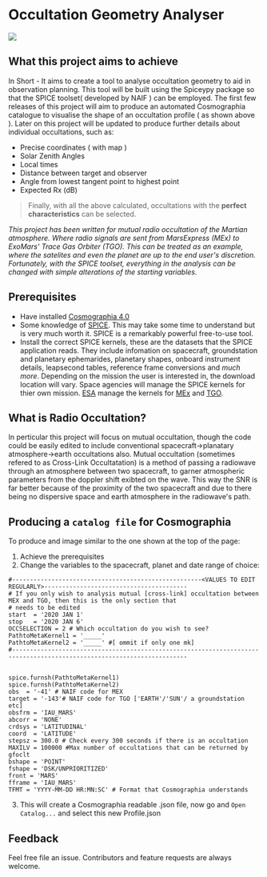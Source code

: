 # Occultation Geometry Analyser
![](https://github.com/JacobParrott/OccultationProfiler/blob/master/images/Coverimage.png)
## What this project aims to achieve
In Short - It aims to create a tool to analyse occultation geometry to aid in observation planning. This tool will be built using the Spiceypy package so that the SPICE toolset( developed by NAIF ) can be employed. The first few releases of this project will aim to produce an automated Cosmographia catalogue to visualise the shape of an occultation profile ( as shown above ). Later on this project will be updated to produce further details about individual occultations, such as:
+ Precise coordinates ( with map )
+ Solar Zenith Angles
+ Local times
+ Distance between target and observer
+ Angle from lowest tangent point to highest point
+ Expected Rx (dB) 

>Finally, with all the above calculated, occultations with the **perfect characteristics** can be selected.

*This project has been written for mutual radio occultation of the Martian atmosphere. Where  radio signals are  sent from MarsExpress (MEx) to ExoMars' Trace Gas Orbiter (TGO). This can be treated as an example, where the satelites and even the planet are up to the end user's discretion. Fortunately, with the SPICE toolset, everything in the analysis can be changed with simple alterations of the starting variables.*


## Prerequisites
+ Have installed [Cosmographia 4.0](https://naif.jpl.nasa.gov/naif/cosmographia.html)
+ Some knowledge of [SPICE](https://naif.jpl.nasa.gov/naif/tutorials.html). This may take some time to understand but is very much worth it. SPICE is a remarkably powerful free-to-use tool.
+ Install the correct SPICE kernels, these are the datasets that the SPICE application reads. They include infomation on spacecraft, groundstation and planetary ephemarides, planetary shapes, onboard instrument details, leapsecond tables, reference frame conversions and *much more*. Depending on the mission the user is interested in, the download location will vary. Space agencies will manage the SPICE kernels for thier own mission. [ESA](https://www.cosmos.esa.int/web/spice) manage the kernels for [MEx](https://www.cosmos.esa.int/web/spice/spice-for-mex) and [TGO](ftp://spiftp.esac.esa.int/data/SPICE/ExoMars2016/).


## What is Radio Occultation?
In perticular this project will focus on mutual occultation, though the code could be easily edited to include conventional spacecraft->planatary atmosphere->earth occultations also. Mutual occultation (sometimes refered to as Cross-Link Occultatation) is a method of passing a  radiowave through an atmosphere between two spacecraft, to garner atmospheric parameters from the doppler shift exibted on the wave. This way the SNR is far better because of the proximity of the two spacecraft and due to there being no dispersive space and earth atmosphere in the radiowave's path. 

## Producing a ```catalog file``` for Cosmographia
To produce and image similar to the one shown at the top of the page:
1. Achieve the prerequisites
2. Change the variables to the spacecraft, planet and date range of choice:
```
#-----------------------------------------------------<VALUES TO EDIT REGULARLY>----------------------------------------
# If you only wish to analysis mutual [cross-link] occultation between MEX and TGO, then this is the only section that
# needs to be edited
start  = '2020 JAN 1'
stop   = '2020 JAN 6'
OCCSELECTION = 2 # Which occultation do you wish to see?
PathtoMetaKernel1 = '_____'
PathtoMetaKernel2 = '_____' #[ ommit if only one mk]
#-----------------------------------------------------------------------------------------------------------------------


spice.furnsh(PathtoMetaKernel1)
spice.furnsh(PathtoMetaKernel2)
obs  = '-41' # NAIF code for MEX
target = '-143'# NAIF code for TGO ['EARTH'/'SUN'/ a groundstation etc]
obsfrm = 'IAU_MARS'
abcorr = 'NONE'
crdsys = 'LATITUDINAL'
coord  = 'LATITUDE'
stepsz = 300.0 # Check every 300 seconds if there is an occultation
MAXILV = 100000 #Max number of occultations that can be returned by gfoclt
bshape = 'POINT'
fshape = 'DSK/UNPRIORITIZED'
front = 'MARS'
fframe = 'IAU_MARS'
TFMT = 'YYYY-MM-DD HR:MN:SC' # Format that Cosmographia understands
```
3. This will create a Cosmographia readable .json file, now go and ``` Open Catalog... ``` and select this new Profile.json


## Feedback
Feel free file an issue. Contributors and feature requests are always welcome. 
